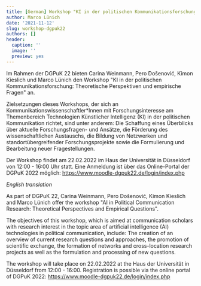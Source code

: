 ```yaml
---
title: [German] Workshop "KI in der politischen Kommunikationsforschung: Theoretische Perspektiven und empirische Fragen"
author: Marco Lünich
date: '2021-11-12'
slug: workshop-dgpuk22
authors: []
header:
  caption: ''
  image: ''
  preview: yes
---
```



Im Rahmen der DGPuK 22 bieten Carina Weinmann, Pero Došenović, Kimon Kieslich und Marco Lünich den Workshop "KI in der politischen Kommunikationsforschung: Theoretische Perspektiven und empirische Fragen" an.

Zielsetzungen dieses Workshops, der sich an Kommunikationswissenschaftler*Innen mit Forschungsinteresse am Themenbereich Technologien Künstlicher Intelligenz (KI) in der politischen Kommunikation richtet, sind unter anderem: Die Schaffung eines Überblicks über aktuelle Forschungsfragen- und Ansätze, die Förderung des wissenschaftlichen Austauschs, die Bildung von Netzwerken und standortübergreifender Forschungsprojekte sowie die Formulierung und Bearbeitung neuer Fragestellungen.

Der Workshop findet am 22.02.2022 im Haus der Universität in Düsseldorf von 12:00 - 16:00 Uhr statt. Eine Anmeldung ist über das Online-Portal der DGPuK 2022 möglich: <a href="https://www.moodle-dgpuk22.de/login/index.php">https://www.moodle-dgpuk22.de/login/index.php</a>


*English translation*


As part of DGPuK 22, Carina Weinmann, Pero Došenović, Kimon Kieslich and Marco Lünich offer the workshop "AI in Political Communication Research: Theoretical Perspectives and Empirical Questions".

The objectives of this workshop, which is aimed at communication scholars with research interest in the topic area of artificial intelligence (AI) technologies in political communication, include: The creation of an overview of current research questions and approaches, the promotion of scientific exchange, the formation of networks and cross-location research projects as well as the formulation and processing of new questions.

The workshop will take place on 22.02.2022 at the Haus der Universität in Düsseldorf from 12:00 - 16:00. Registration is possible via the online portal of DGPuK 2022: <a href="https://www.moodle-dgpuk22.de/login/index.php">https://www.moodle-dgpuk22.de/login/index.php</a>

